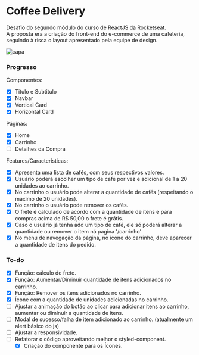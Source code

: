 # Coffee Delivery

Desafio do segundo módulo do curso de ReactJS da Rocketseat.  
A proposta era a criação do front-end do e-commerce de uma cafeteria, seguindo à risca o layout apresentado pela equipe de design.

![capa](https://github.com/tsxfabio/ignite-coffee-delivery/blob/main/public/capa-readme.jpg)

### Progresso

Componentes:

- [x] Titulo e Subtitulo
- [x] Navbar
- [x] Vertical Card
- [x] Horizontal Card

Páginas:

- [x] Home
- [x] Carrinho
- [ ] Detalhes da Compra

Features/Características:

- [x] Apresenta uma lista de cafés, com seus respectivos valores.
- [x] Usuário poderá escolher um tipo de café por vez e adicional de 1 a 20 unidades ao carrinho.
- [x] No carrinho o usuário pode alterar a quantidade de cafés (respeitando o máximo de 20 unidades).
- [x] No carrinho o usuário pode remover os cafés.
- [x] O frete é calculado de acordo com a quantidade de itens e para compras acima de R$ 50,00 o frete é grátis.
- [x] Caso o usuário já tenha add um tipo de café, ele só poderá alterar a quantidade ou remover o item ná pagina '/carrinho'
- [x] No menu de navegação da página, no ícone do carrinho, deve aparecer a quantidade de itens do pedido.

### To-do

- [x] Função: cálculo de frete.
- [x] Função: Aumentar/Diminuir quantidade de itens adicionados no carrinho.
- [x] Função: Remover os itens adicionados no carrinho.
- [x] Ícone com a quantidade de unidades adicionadas no carrinho.
- [ ] Ajustar a animação do botão ao clicar para adicionar itens ao carrinho, aumentar ou diminuir a quantidade de itens.
- [ ] Modal de sucesso/falha de item adicionado ao carrinho. (atualmente um alert básico do js)
- [ ] Ajustar a responsividade.
- [ ] Refatorar o código aproveitando melhor o styled-component.
  - [x] Criação do componente para os Ícones.
